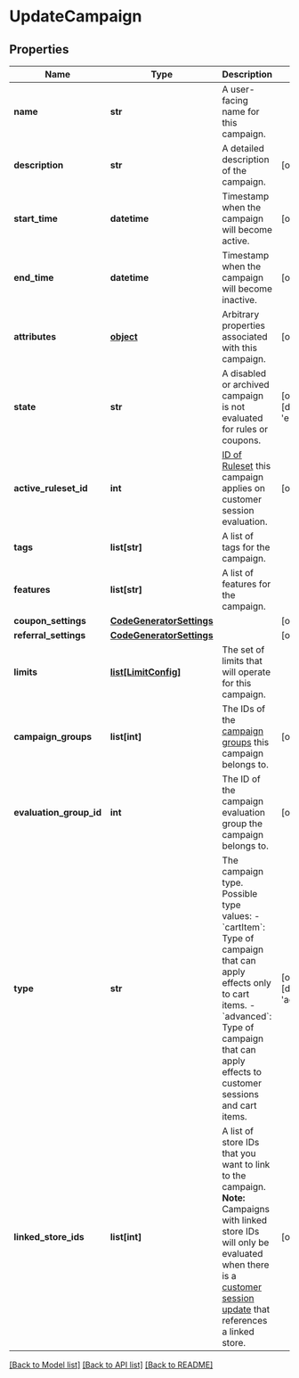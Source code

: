 # UpdateCampaign

## Properties
Name | Type | Description | Notes
------------ | ------------- | ------------- | -------------
**name** | **str** | A user-facing name for this campaign. | 
**description** | **str** | A detailed description of the campaign. | [optional] 
**start_time** | **datetime** | Timestamp when the campaign will become active. | [optional] 
**end_time** | **datetime** | Timestamp when the campaign will become inactive. | [optional] 
**attributes** | [**object**](.md) | Arbitrary properties associated with this campaign. | [optional] 
**state** | **str** | A disabled or archived campaign is not evaluated for rules or coupons.  | [optional] [default to 'enabled']
**active_ruleset_id** | **int** | [ID of Ruleset](https://docs.talon.one/management-api#operation/getRulesets) this campaign applies on customer session evaluation.  | [optional] 
**tags** | **list[str]** | A list of tags for the campaign. | 
**features** | **list[str]** | A list of features for the campaign. | 
**coupon_settings** | [**CodeGeneratorSettings**](CodeGeneratorSettings.md) |  | [optional] 
**referral_settings** | [**CodeGeneratorSettings**](CodeGeneratorSettings.md) |  | [optional] 
**limits** | [**list[LimitConfig]**](LimitConfig.md) | The set of limits that will operate for this campaign. | 
**campaign_groups** | **list[int]** | The IDs of the [campaign groups](https://docs.talon.one/docs/product/account/account-settings/managing-campaign-groups) this campaign belongs to.  | [optional] 
**evaluation_group_id** | **int** | The ID of the campaign evaluation group the campaign belongs to. | [optional] 
**type** | **str** | The campaign type. Possible type values:   - &#x60;cartItem&#x60;: Type of campaign that can apply effects only to cart items.   - &#x60;advanced&#x60;: Type of campaign that can apply effects to customer sessions and cart items.  | [optional] [default to 'advanced']
**linked_store_ids** | **list[int]** | A list of store IDs that you want to link to the campaign.  **Note:** Campaigns with linked store IDs will only be evaluated when there is a [customer session update](https://docs.talon.one/integration-api#tag/Customer-sessions/operation/updateCustomerSessionV2) that references a linked store.  | [optional] 

[[Back to Model list]](../README.md#documentation-for-models) [[Back to API list]](../README.md#documentation-for-api-endpoints) [[Back to README]](../README.md)


